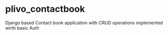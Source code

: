 # plivo_contactbook
Django based Contact book application with CRUD operations implemented wirth basic Auth
